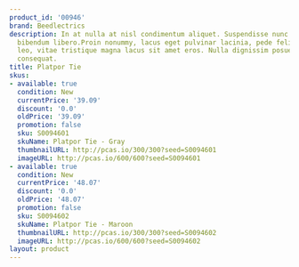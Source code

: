 ```yaml
---
product_id: '00946'
brand: Beedlectrics
description: In at nulla at nisl condimentum aliquet. Suspendisse nunc. In semper
  bibendum libero.Proin nonummy, lacus eget pulvinar lacinia, pede felis dignissim
  leo, vitae tristique magna lacus sit amet eros. Nulla dignissim posuere nulla. Aliquam
  consequat.
title: Platpor Tie
skus:
- available: true
  condition: New
  currentPrice: '39.09'
  discount: '0.0'
  oldPrice: '39.09'
  promotion: false
  sku: S0094601
  skuName: Platpor Tie - Gray
  thumbnailURL: http://pcas.io/300/300?seed=S0094601
  imageURL: http://pcas.io/600/600?seed=S0094601
- available: true
  condition: New
  currentPrice: '48.07'
  discount: '0.0'
  oldPrice: '48.07'
  promotion: false
  sku: S0094602
  skuName: Platpor Tie - Maroon
  thumbnailURL: http://pcas.io/300/300?seed=S0094602
  imageURL: http://pcas.io/600/600?seed=S0094602
layout: product
---
```

